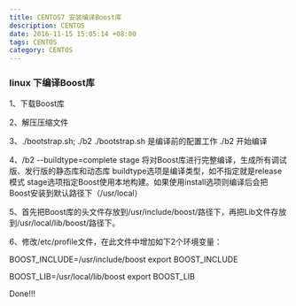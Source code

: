 ```yaml
---
title: CENTOS7 安装编译Boost库
description: CENTOS
date: 2016-11-15 15:05:14 +08:00
tags: CENTOS
category: CENTOS
---
```


### linux 下编译Boost库

1、下载Boost库

2、解压压缩文件

3、./bootstrap.sh; ./b2
./bootstrap.sh 是编译前的配置工作
./b2 开始编译

4、/b2 --buildtype=complete stage
将对Boost库进行完整编译，生成所有调试版、发行版的静态库和动态库
buildtype选项是编译类型，如不指定就是release模式
stage选项指定Boost使用本地构建。如果使用install选项则编译后会把Boost安装到默认路径下（/usr/local）


5、首先把Boost库的头文件存放到/usr/include/boost/路径下，再把Lib文件存放到/usr/local/lib/boost/路径下。


6、修改/etc/profile文件，在此文件中增加如下2个环境变量：

BOOST_INCLUDE=/usr/include/boost
export BOOST_INCLUDE

BOOST_LIB=/usr/local/lib/boost
export BOOST_LIB

Done!!!
